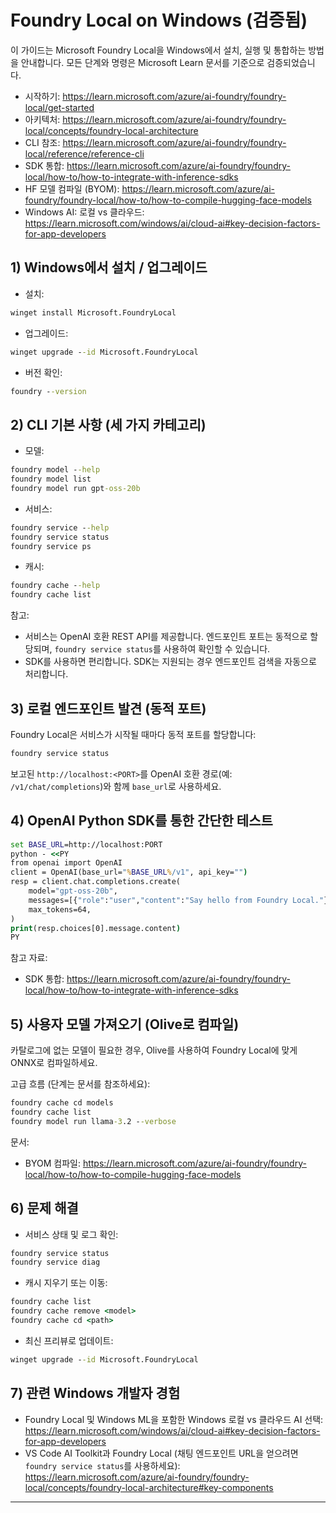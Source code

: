 <!--
CO_OP_TRANSLATOR_METADATA:
{
  "original_hash": "070a706937c5ac9feb45693b8c572d25",
  "translation_date": "2025-09-22T12:29:10+00:00",
  "source_file": "Module07/foundrylocal.md",
  "language_code": "ko"
}
-->
# Foundry Local on Windows (검증됨)

이 가이드는 Microsoft Foundry Local을 Windows에서 설치, 실행 및 통합하는 방법을 안내합니다. 모든 단계와 명령은 Microsoft Learn 문서를 기준으로 검증되었습니다.

- 시작하기: https://learn.microsoft.com/azure/ai-foundry/foundry-local/get-started
- 아키텍처: https://learn.microsoft.com/azure/ai-foundry/foundry-local/concepts/foundry-local-architecture
- CLI 참조: https://learn.microsoft.com/azure/ai-foundry/foundry-local/reference/reference-cli
- SDK 통합: https://learn.microsoft.com/azure/ai-foundry/foundry-local/how-to/how-to-integrate-with-inference-sdks
- HF 모델 컴파일 (BYOM): https://learn.microsoft.com/azure/ai-foundry/foundry-local/how-to/how-to-compile-hugging-face-models
- Windows AI: 로컬 vs 클라우드: https://learn.microsoft.com/windows/ai/cloud-ai#key-decision-factors-for-app-developers

## 1) Windows에서 설치 / 업그레이드

- 설치:
```cmd
winget install Microsoft.FoundryLocal
```
- 업그레이드:
```cmd
winget upgrade --id Microsoft.FoundryLocal
```
- 버전 확인:
```cmd
foundry --version
```

## 2) CLI 기본 사항 (세 가지 카테고리)

- 모델:
```cmd
foundry model --help
foundry model list
foundry model run gpt-oss-20b
```
- 서비스:
```cmd
foundry service --help
foundry service status
foundry service ps
```
- 캐시:
```cmd
foundry cache --help
foundry cache list
```

참고:
- 서비스는 OpenAI 호환 REST API를 제공합니다. 엔드포인트 포트는 동적으로 할당되며, `foundry service status`를 사용하여 확인할 수 있습니다.
- SDK를 사용하면 편리합니다. SDK는 지원되는 경우 엔드포인트 검색을 자동으로 처리합니다.

## 3) 로컬 엔드포인트 발견 (동적 포트)

Foundry Local은 서비스가 시작될 때마다 동적 포트를 할당합니다:
```cmd
foundry service status
```
보고된 `http://localhost:<PORT>`를 OpenAI 호환 경로(예: `/v1/chat/completions`)와 함께 `base_url`로 사용하세요.

## 4) OpenAI Python SDK를 통한 간단한 테스트

```cmd
set BASE_URL=http://localhost:PORT
python - <<PY
from openai import OpenAI
client = OpenAI(base_url="%BASE_URL%/v1", api_key="")
resp = client.chat.completions.create(
    model="gpt-oss-20b",
    messages=[{"role":"user","content":"Say hello from Foundry Local."}],
    max_tokens=64,
)
print(resp.choices[0].message.content)
PY
```
참고 자료:
- SDK 통합: https://learn.microsoft.com/azure/ai-foundry/foundry-local/how-to/how-to-integrate-with-inference-sdks

## 5) 사용자 모델 가져오기 (Olive로 컴파일)

카탈로그에 없는 모델이 필요한 경우, Olive를 사용하여 Foundry Local에 맞게 ONNX로 컴파일하세요.

고급 흐름 (단계는 문서를 참조하세요):
```cmd
foundry cache cd models
foundry cache list
foundry model run llama-3.2 --verbose
```
문서:
- BYOM 컴파일: https://learn.microsoft.com/azure/ai-foundry/foundry-local/how-to/how-to-compile-hugging-face-models

## 6) 문제 해결

- 서비스 상태 및 로그 확인:
```cmd
foundry service status
foundry service diag
```
- 캐시 지우기 또는 이동:
```cmd
foundry cache list
foundry cache remove <model>
foundry cache cd <path>
```
- 최신 프리뷰로 업데이트:
```cmd
winget upgrade --id Microsoft.FoundryLocal
```

## 7) 관련 Windows 개발자 경험

- Foundry Local 및 Windows ML을 포함한 Windows 로컬 vs 클라우드 AI 선택:
  https://learn.microsoft.com/windows/ai/cloud-ai#key-decision-factors-for-app-developers
- VS Code AI Toolkit과 Foundry Local (채팅 엔드포인트 URL을 얻으려면 `foundry service status`를 사용하세요):
  https://learn.microsoft.com/azure/ai-foundry/foundry-local/concepts/foundry-local-architecture#key-components

---

